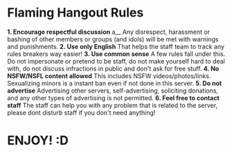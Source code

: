 # Flaming Hangout Rules
**1. Encourage respectful discussion** a__
Any disrespect, harassment or bashing of other members or groups (and idols) will be met with warnings and punishments.
**2. Use only English**
That helps the staff team to track any rules breakers way easier!
**3. Use common sense**
A few rules fall under this. Do not impersonate or pretend to be staff, do not make yourself hard to deal with, do not discuss infractions in public and don't ask for free stuff.
**4. No NSFW/NSFL content allowed**
This includes NSFW videos/photos/links. Sexualizing minors is a instant ban even if not done in this server.
**5. Do not advertise**
Advertising other servers, self-advertising, soliciting donations, and any other types of advertising is not permitted.
**6. Feel free to contact staff**
The staff can help you with any problem that is related to the server, please dont disturb staff if you don't need anything!

# ENJOY! :D
